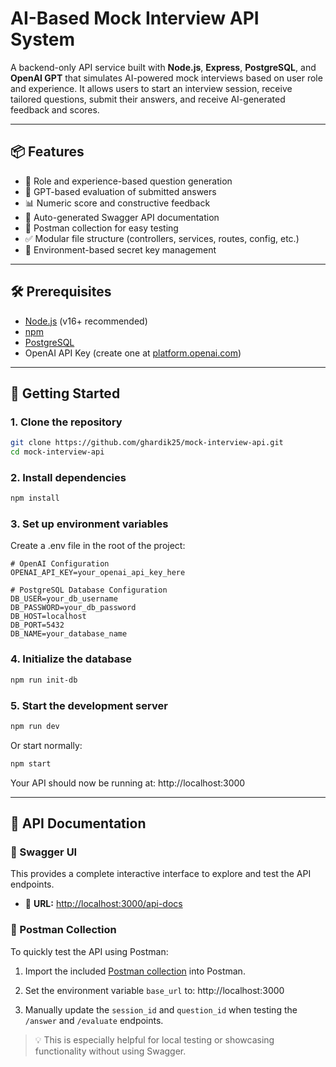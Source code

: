 # AI-Based Mock Interview API System

A backend-only API service built with **Node.js**, **Express**, **PostgreSQL**, and **OpenAI GPT** that simulates AI-powered mock interviews based on user role and experience. It allows users to start an interview session, receive tailored questions, submit their answers, and receive AI-generated feedback and scores.

---

## 📦 Features

- 🎯 Role and experience-based question generation
- 🤖 GPT-based evaluation of submitted answers
- 📊 Numeric score and constructive feedback
- 📄 Auto-generated Swagger API documentation
- 🔁 Postman collection for easy testing
- ✅ Modular file structure (controllers, services, routes, config, etc.)
- 🔐 Environment-based secret key management

---

## 🛠️ Prerequisites

- [Node.js](https://nodejs.org/) (v16+ recommended)
- [npm](https://www.npmjs.com/)
- [PostgreSQL](https://www.postgresql.org/)
- OpenAI API Key (create one at [platform.openai.com](https://platform.openai.com/account/api-keys))

---

## 🚀 Getting Started

### 1. Clone the repository

```bash
git clone https://github.com/ghardik25/mock-interview-api.git
cd mock-interview-api
```

### 2. Install dependencies

```bash
npm install
```

### 3. Set up environment variables
Create a .env file in the root of the project:

```env
# OpenAI Configuration
OPENAI_API_KEY=your_openai_api_key_here

# PostgreSQL Database Configuration
DB_USER=your_db_username
DB_PASSWORD=your_db_password
DB_HOST=localhost
DB_PORT=5432
DB_NAME=your_database_name

```

### 4. Initialize the database

```bash
npm run init-db
```

### 5. Start the development server

```bash
npm run dev
```
Or start normally:

```bash
npm start
```
Your API should now be running at:
http://localhost:3000

---

## 🧾 API Documentation

### 📘 Swagger UI

This provides a complete interactive interface to explore and test the API endpoints.
- 🔗 **URL:** [http://localhost:3000/api-docs](http://localhost:3000/api-docs)


### 🧪 Postman Collection

To quickly test the API using Postman:

1. Import the included [Postman collection](postman/mock-interview-api.postman_collection.json) into Postman.
2. Set the environment variable `base_url` to:
http://localhost:3000

3. Manually update the `session_id` and `question_id` when testing the `/answer` and `/evaluate` endpoints.

> 💡 This is especially helpful for local testing or showcasing functionality without using Swagger.

